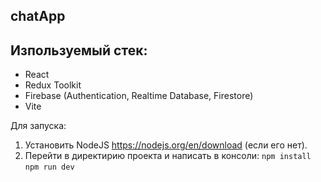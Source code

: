 ## chatApp

## Изпользуемый стек:
- React
- Redux Toolkit
- Firebase (Authentication, Realtime Database, Firestore)
- Vite


Для запуска: 
1. Установить NodeJS https://nodejs.org/en/download (если его нет).
2. Перейти в директирию проекта и написать в консоли:
`npm install`
`npm run dev`
